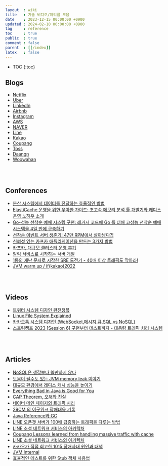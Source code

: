 ```yaml
---
layout  : wiki
title   : 기술 비디오/아티클 모음
date    : 2023-12-15 00:00:00 +0900
updated : 2024-02-10 00:00:00 +0900
tag     : reference
toc     : true
public  : true
comment : false
parent  : [[/index]]
latex   : false
---
```

* TOC
{:toc}

## Blogs

- [Netflix](https://netflixtechblog.com)
- [Uber](https://www.uber.com/en-KR/blog/engineering/)
- [LinkedIn](https://engineering.linkedin.com/blog)
- [Airbnb](https://medium.com/airbnb-engineering)
- [Instagram](https://instagram-engineering.com/)
- [AWS](https://aws.amazon.com/ko/blogs/architecture/)
- [NAVER](https://d2.naver.com/helloworld)
- [Line](https://techblog.lycorp.co.jp/ko/)
- [Kakao](https://tech.kakao.com/blog/)
- [Coupang](https://medium.com/coupang-engineering/kr/home)
- [Toss](https://toss.tech/)
- [Daangn](https://medium.com/daangn)
- [Woowahan](https://techblog.woowahan.com/)

<br><br>

## Conferences

- [분산 시스템에서 데이터를 전달하는 효율적인 방법](https://www.youtube.com/watch?v=uk5fRLUsBfk)
- [ElastiCache 운영을 위한 우아한 가이드: 초고속 메모리 분석 툴 개발기와 레디스 운영 노하우 소개](https://www.youtube.com/watch?v=JH07ABaRPWo)
- [Go-성능 선착순 예매 시스템 구현: 레거시 코드에 Go 를 더해 고성능 선착순 예매 시스템을 4일 만에 구축하기](https://www.youtube.com/watch?v=94d7VnN_tp4)
- [선착순 이벤트 서버 생존기! 47만 RPM에서 살아남다?!](https://www.youtube.com/watch?v=MTSn93rNPPE)
- [신뢰성 있는 카프카 애플리케이션을 만드는 3가지 방법](https://www.youtube.com/watch?v=7_VdIFH6M6Q)
- [카프카, 대규모 클러스터 운영 후기](https://www.youtube.com/watch?v=SuHtHQkRV7g)
- [알림 서비스로 시작하는 서버 개발](https://www.youtube.com/watch?v=CmTO68I2HSc)
- [1통의 재난 문자로 시작한 SRE 도전기 - 40배 이상 트래픽도 막아라!](https://tv.naver.com/v/23652569?playlistNo=753227)
- [JVM warm up / if(kakao)2022](https://www.youtube.com/watch?v=CQi3SS2YspY)

<br><br>

## Videos

- [트위터 시스템 디자인 완전정복](https://www.youtube.com/watch?v=6QwqtdBx0oE)
- [Linux File System Explained](https://www.youtube.com/watch?v=bbmWOjuFmgA)
- [카카오톡 시스템 디자인 (WebSocket,메시지 큐,SQL vs NoSQL)](https://www.youtube.com/watch?v=VODXNECZOBQ)
- [스프링캠프 2023 [Session 6] 구현부터 테스트까지 - 대용량 트래픽 처리 시스템](https://www.youtube.com/watch?v=XBXmHCy1EBA)

<br><br>

## Articles

- [NoSQL은 생각보다 쓸만하지 않다](http://eincs.com/2012/06/nosql-is-not-useful/)
- [도움이 될수도 있는 JVM memory leak 이야기](https://techblog.woowahan.com/2628/)
- [대규모 환경에서 레디스 캐시 성능을 높이기](https://news.hada.io/topic?id=2777)
- [Everything Bad in Java is Good for You](https://betterprogramming.pub/everything-bad-in-java-is-good-for-you-71b8de5133b5)
- [CAP Theorem, 오해와 진실](http://eincs.com/2013/07/misleading-and-truth-of-cap-theorem/)
- [네이버 메인 페이지의 트래픽 처리](https://d2.naver.com/helloworld/6070967)
- [29CM 의 이굿위크 장애대응 기록](https://medium.com/@greg.shiny82/29cm-%EC%9D%98-%EC%9D%B4%EA%B5%BF%EC%9C%84%ED%81%AC-%EC%9E%A5%EC%95%A0%EB%8C%80%EC%9D%91-%EA%B8%B0%EB%A1%9D-177b6b2f07a0)
- [Java Reference와 GC](https://d2.naver.com/helloworld/329631)
- [LINE 오픈챗 서버가 100배 급증하는 트래픽을 다루는 방법](https://engineering.linecorp.com/ko/blog/how-line-openchat-server-handles-extreme-traffic-spikes)
- [LINE 소셜 네트워크 서비스의 아키텍처](https://d2.naver.com/helloworld/809802)
- [Coupang Lessons learned from handling massive traffic with cache](https://medium.com/coupang-engineering/lessons-learned-from-operating-our-data-serving-layer-4e9e4f68fe85)
- [LINE 소셜 네트워크 서비스의 아키텍처](https://d2.naver.com/helloworld/809802)
- [카카오가 직접 회고한 1015 장애사태 원인과 대책](https://brunch.co.kr/@chadwick/49)
- [JVM Internal](https://d2.naver.com/helloworld/1230)
- [효율적인 테스트를 위한 Stub 객체 사용법](https://medium.com/daangn/%ED%9A%A8%EC%9C%A8%EC%A0%81%EC%9D%B8-%ED%85%8C%EC%8A%A4%ED%8A%B8%EB%A5%BC-%EC%9C%84%ED%95%9C-stub-%EA%B0%9D%EC%B2%B4-%ED%99%9C%EC%9A%A9%EB%B2%95-5c52a447dfb7)

<br><br>